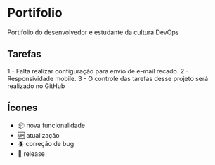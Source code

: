 # Portifolio

Portifolio do desenvolvedor e estudante da cultura DevOps

## Tarefas

1 - Falta realizar configuração para envio de e-mail recado.
2 - Responsividade mobile.
3 - O controle das tarefas desse projeto será realizado no GitHub

## Ícones

- :package: nova funcionalidade
- :up: atualização
- :beetle: correção de bug
- :checkered_flag: release
